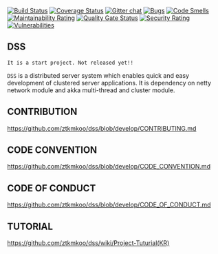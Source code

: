 [![Build Status](https://travis-ci.org/ztkmkoo/dss.svg?branch=develop)](https://travis-ci.org/ztkmkoo/dss.svg?branch=develop)
[![Coverage Status](https://coveralls.io/repos/github/ztkmkoo/dss/badge.svg)](https://coveralls.io/github/ztkmkoo/dss)
[![Gitter chat](https://badges.gitter.im/gitterHQ/gitter.png)](https://gitter.im/distributed-server-system/dss)
[![Bugs](https://sonarcloud.io/api/project_badges/measure?project=ztkmkoo_dss&metric=bugs)](https://sonarcloud.io/dashboard?id=ztkmkoo_dss)
[![Code Smells](https://sonarcloud.io/api/project_badges/measure?project=ztkmkoo_dss&metric=code_smells)](https://sonarcloud.io/dashboard?id=ztkmkoo_dss)
[![Maintainability Rating](https://sonarcloud.io/api/project_badges/measure?project=ztkmkoo_dss&metric=sqale_rating)](https://sonarcloud.io/dashboard?id=ztkmkoo_dss)
[![Quality Gate Status](https://sonarcloud.io/api/project_badges/measure?project=ztkmkoo_dss&metric=alert_status)](https://sonarcloud.io/dashboard?id=ztkmkoo_dss)
[![Security Rating](https://sonarcloud.io/api/project_badges/measure?project=ztkmkoo_dss&metric=security_rating)](https://sonarcloud.io/dashboard?id=ztkmkoo_dss)
[![Vulnerabilities](https://sonarcloud.io/api/project_badges/measure?project=ztkmkoo_dss&metric=vulnerabilities)](https://sonarcloud.io/dashboard?id=ztkmkoo_dss)



## DSS

`It is a start project. Not released yet!!`

`DSS` is a distributed server system which enables quick and easy development of clustered server applications. It is dependency on netty network module and akka multi-thread and cluster module.

## CONTRIBUTION

https://github.com/ztkmkoo/dss/blob/develop/CONTRIBUTING.md

## CODE CONVENTION

https://github.com/ztkmkoo/dss/blob/develop/CODE_CONVENTION.md

## CODE OF CONDUCT

https://github.com/ztkmkoo/dss/blob/develop/CODE_OF_CONDUCT.md

## TUTORIAL

https://github.com/ztkmkoo/dss/wiki/Project-Tuturial(KR)